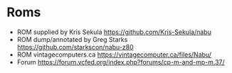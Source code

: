 # Roms

- ROM supplied by Kris Sekula https://github.com/Kris-Sekula/nabu
- ROM dump/annotated by Greg Starks https://github.com/starkscon/nabu-z80
- ROM vintagecomputers.ca https://vintagecomputer.ca/files/Nabu/
- Forum https://forum.vcfed.org/index.php?forums/cp-m-and-mp-m.37/
